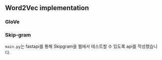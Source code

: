 ## Word2Vec implementation
### GloVe

### Skip-gram
`main.py`는 fastapi를 통해 Skipgram을 웹에서 테스트할 수 있도록 api를 작성했습니다.
